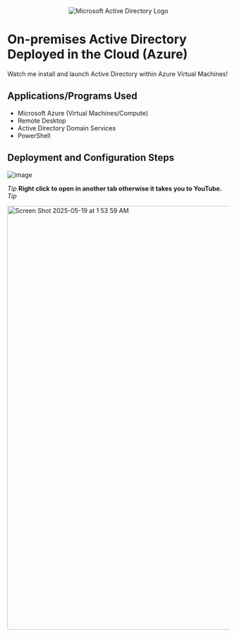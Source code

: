 <p align="center">
<img src="https://i.imgur.com/pU5A58S.png" alt="Microsoft Active Directory Logo"/>
</p>

<h1>On-premises Active Directory Deployed in the Cloud (Azure)</h1>
Watch me install and launch Active Directory within Azure Virtual Machines!<br />



<h2>Applications/Programs Used</h2>

- Microsoft Azure (Virtual Machines/Compute)
- Remote Desktop
- Active Directory Domain Services
- PowerShell


<h2>Deployment and Configuration Steps</h2>

![image](https://github.com/user-attachments/assets/f8c23556-c8e7-402c-9739-1de83c8ad9aa)  

*Tip* <b>Right click to open in another tab otherwise it takes you to YouTube.</b> *Tip*


<a href="https://www.youtube.com/watch?v=yoIW_N3XNMY&t=977s">   <img width="961" alt="Screen Shot 2025-05-19 at 1 53 59 AM" src="https://github.com/user-attachments/assets/3b0aab38-64fe-461c-99a9-3ab506a72997" />

 </a>

